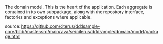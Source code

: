 The domain model. This is the heart of the application. Each aggregate is contained in
its own subpackage, along with the repository interface, factories and exceptions where
applicable.

source: https://github.com/citerus/dddsample-core/blob/master/src/main/java/se/citerus/dddsample/domain/model/package.html
